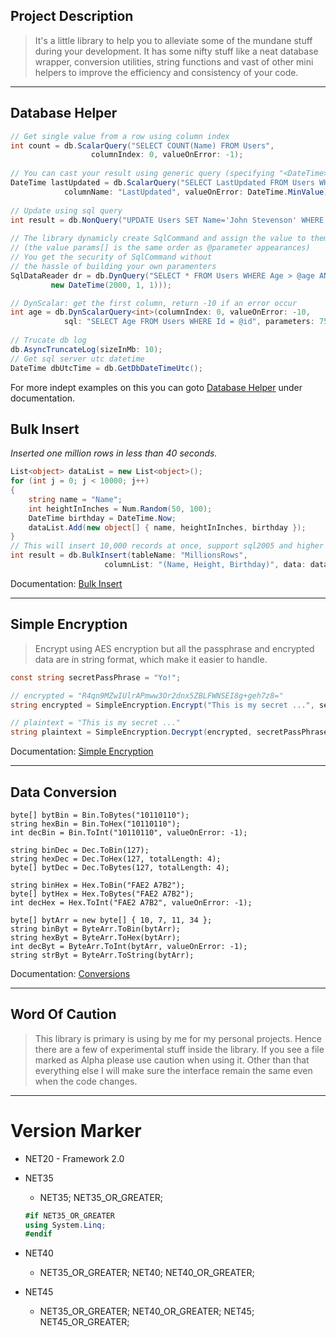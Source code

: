 ## Project Description
> It's a little library to help you to alleviate some of the mundane stuff during your development. It has some nifty stuff like a neat database wrapper, conversion utilities, string functions and vast of other mini helpers to improve the efficiency and consistency of your code.

---
## Database Helper
```cs
// Get single value from a row using column index
int count = db.ScalarQuery("SELECT COUNT(Name) FROM Users", 
                  columnIndex: 0, valueOnError: -1);
             
// You can cast your result using generic query (specifying "<DateTime>" is optional)
DateTime lastUpdated = db.ScalarQuery("SELECT LastUpdated FROM Users WHERE id = 10", 
            columnName: "LastUpdated", valueOnError: DateTime.MinValue);
            
// Update using sql query
int result = db.NonQuery("UPDATE Users SET Name='John Stevenson' WHERE id=10");
 
// The library dynamicly create SqlCommand and assign the value to them 
// (the value params[] is the same order as @parameter appearances)
// You get the security of SqlCommand without 
// the hassle of building your own paramenters
SqlDataReader dr = db.DynQuery("SELECT * FROM Users WHERE Age > @age AND Birthday > @bday", 18, 
         new DateTime(2000, 1, 1)));

// DynScalar: get the first column, return -10 if an error occur
int age = db.DynScalarQuery<int>(columnIndex: 0, valueOnError: -10, 
            sql: "SELECT Age FROM Users WHERE Id = @id", parameters: 75);
           
// Trucate db log 
db.AsyncTruncateLog(sizeInMb: 10);
// Get sql server utc datetime
DateTime dbUtcTime = db.GetDbDateTimeUtc();
```

For more indept examples on this you can goto [Database Helper]() under documentation.

## Bulk Insert
*Inserted one million rows in less than 40 seconds.*
```cs
List<object> dataList = new List<object>();
for (int j = 0; j < 10000; j++)
{
    string name = "Name";
    int heightInInches = Num.Random(50, 100);
    DateTime birthday = DateTime.Now;
    dataList.Add(new object[] { name, heightInInches, birthday });
}
// This will insert 10,000 records at once, support sql2005 and higher
int result = db.BulkInsert(tableName: "MillionsRows", 
                     columnList: "(Name, Height, Birthday)", data: dataList);
```
Documentation: [Bulk Insert]()

---
## Simple Encryption
> Encrypt using AES encryption but all the passphrase and encrypted data are in string format, which make it easier to handle.

```cs
const string secretPassPhrase = "Yo!";

// encrypted = "R4qn9MZwIUlrAPmww3Or2dnx5ZBLFWNSEI8g+geh7z8="
string encrypted = SimpleEncryption.Encrypt("This is my secret ...", secretPassPhrase);

// plaintext = "This is my secret ..."
string plaintext = SimpleEncryption.Decrypt(encrypted, secretPassPhrase);
```
Documentation: [Simple Encryption]()

---
## Data Conversion
```
byte[] bytBin = Bin.ToBytes("10110110");
string hexBin = Bin.ToHex("10110110");
int decBin = Bin.ToInt("10110110", valueOnError: -1);

string binDec = Dec.ToBin(127);
string hexDec = Dec.ToHex(127, totalLength: 4);
byte[] bytDec = Dec.ToBytes(127, totalLength: 4);

string binHex = Hex.ToBin("FAE2 A7B2");
byte[] bytHex = Hex.ToBytes("FAE2 A7B2");
int decHex = Hex.ToInt("FAE2 A7B2", valueOnError: -1);

byte[] bytArr = new byte[] { 10, 7, 11, 34 };
string binByt = ByteArr.ToBin(bytArr);
string hexByt = ByteArr.ToHex(bytArr);
int decByt = ByteArr.ToInt(bytArr, valueOnError: -1);
string strByt = ByteArr.ToString(bytArr);
```

Documentation: [Conversions]()

---
## Word Of Caution
> This library is primary is using by me for my personal projects. Hence there are a few of experimental stuff inside the library. If you see a file marked as Alpha please use caution when using it. Other than that everything else I will make sure the interface remain the same even when the code changes.

---
# Version Marker
* NET20 - Framework 2.0
* NET35
  * NET35; NET35_OR_GREATER;
  ```c#
  #if NET35_OR_GREATER
  using System.Linq;
  #endif
  ```

* NET40
  * NET35_OR_GREATER; NET40; NET40_OR_GREATER;
* NET45
  * NET35_OR_GREATER; NET40_OR_GREATER; NET45; NET45_OR_GREATER;
